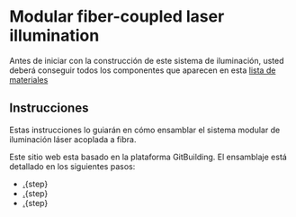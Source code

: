 # Modular fiber-coupled laser illumination

Antes de iniciar con la construcción de este sistema de iluminación, usted deberá conseguir todos los componentes que aparecen en esta [lista de materiales](docu/assembly_BOM2.csv)

## Instrucciones

Estas instrucciones lo guiarán en cómo ensamblar el sistema modular de iluminación láser acoplada a fibra.

Este sitio web esta basado en la plataforma GitBuilding. El ensamblaje está detallado en los siguientes pasos:

* [.](sistema-optico.md){step}
* [.](control-temperatura.md){step}
* [.](interfaz-usuario.md){step}



